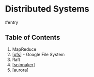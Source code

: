 # Distributed Systems
#entry

## Table of Contents
1. MapReduce
2. [[gfs]] - Google File System
3. Raft
4. [[spinnaker]]
5. [[aurora]]

[//begin]: # "Autogenerated link references for markdown compatibility"
[gfs]: gfs "Google File System"
[spinnaker]: spinnaker "Spinnaker"
[aurora]: aurora "Aurora"
[//end]: # "Autogenerated link references"